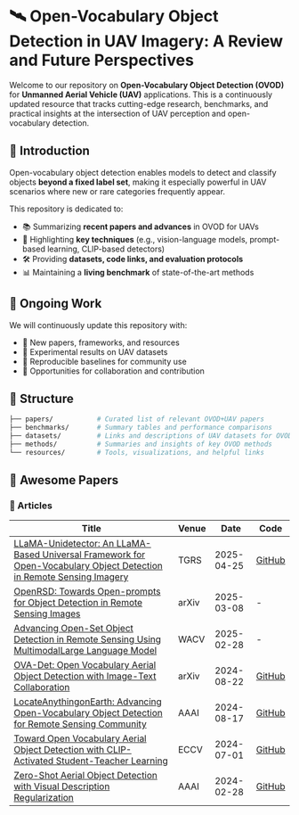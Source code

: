 # 🛰️ Open-Vocabulary Object Detection in UAV Imagery: A Review and Future Perspectives

Welcome to our repository on **Open-Vocabulary Object Detection (OVOD)** for **Unmanned Aerial Vehicle (UAV)** applications. This is a continuously updated resource that tracks cutting-edge research, benchmarks, and practical insights at the intersection of UAV perception and open-vocabulary detection.

## 📌 Introduction

Open-vocabulary object detection enables models to detect and classify objects **beyond a fixed label set**, making it especially powerful in UAV scenarios where new or rare categories frequently appear.

This repository is dedicated to:

- 📚 Summarizing **recent papers and advances** in OVOD for UAVs
- 🧠 Highlighting **key techniques** (e.g., vision-language models, prompt-based learning, CLIP-based detectors)
- 🛠️ Providing **datasets, code links, and evaluation protocols**
- 📊 Maintaining a **living benchmark** of state-of-the-art methods

## 🔄 Ongoing Work

We will continuously update this repository with:

- 📄 New papers, frameworks, and resources
- 🔬 Experimental results on UAV datasets
- 🧪 Reproducible baselines for community use
- 🤝 Opportunities for collaboration and contribution

## 📁 Structure

```bash
├── papers/           # Curated list of relevant OVOD+UAV papers
├── benchmarks/       # Summary tables and performance comparisons
├── datasets/         # Links and descriptions of UAV datasets for OVOD
├── methods/          # Summaries and insights of key OVOD methods
└── resources/        # Tools, visualizations, and helpful links
```

## 📄 Awesome Papers

### 🔬 Articles

| Title | Venue | Date | Code |
|-------|-------|------|------|
| [LLaMA-Unidetector: An LLaMA-Based Universal Framework for Open-Vocabulary Object Detection in Remote Sensing Imagery](https://ieeexplore.ieee.org/stamp/stamp.jsp?tp=&arnumber=10976651) | TGRS | 2025-04-25 | [GitHub](https://github.com/ChloeeGrace/LLaMAUnidetector) |
| [OpenRSD: Towards Open-prompts for Object Detection in Remote Sensing Images  ](https://arxiv.org/pdf/2503.06146) | arXiv | 2025-03-08 | - |
| [Advancing Open-Set Object Detection in Remote Sensing Using MultimodalLarge Language Model](https://openaccess.thecvf.com/content/WACV2025W/GeoCV/papers/Saini_Advancing_Open-Set_Object_Detection_in_Remote_Sensing_Using_Multimodal_Large_WACVW_2025_paper.pdf) | WACV | 2025-02-28 | - |
| [OVA-Det: Open Vocabulary Aerial Object Detection with Image-Text Collaboration](https://arxiv.org/pdf/2408.12246) | arXiv | 2024-08-22 | [GitHub](https://github.com/GT-Wei/OVA-Det) |
| [LocateAnythingonEarth: Advancing Open-Vocabulary Object Detection for Remote Sensing Community](https://arxiv.org/pdf/2408.09110) | AAAI | 2024-08-17 | [GitHub](https://github.com/jaychempan/LAE-DINO) | 
| [Toward Open Vocabulary Aerial Object Detection with CLIP-Activated Student-Teacher Learning](https://arxiv.org/pdf/2311.11646) | ECCV | 2024-07-01 | [GitHub](https://github.com/VisionXLab/CastDet?tab=readme-ov-file#eccv-2024-toward-open-vocabulary-aerial-object-detection-with-clip-activated-student-teacher-learning) |
| [Zero-Shot Aerial Object Detection with Visual Description Regularization](https://arxiv.org/pdf/2402.18233) | AAAI | 2024-02-28 | [GitHub](https://github.com/zq-zang/DescReg) |

